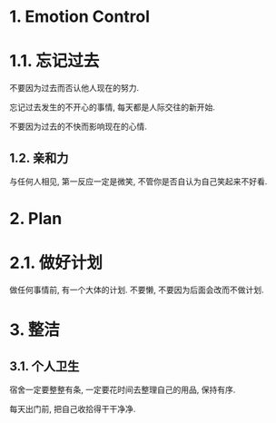 
# 1. Emotion Control

# 1.1. 忘记过去

不要因为过去而否认他人现在的努力.

忘记过去发生的不开心的事情, 每天都是人际交往的新开始.

不要因为过去的不快而影响现在的心情.


## 1.2. 亲和力

与任何人相见, 第一反应一定是微笑, 不管你是否自认为自己笑起来不好看.



# 2. Plan

# 2.1. 做好计划

做任何事情前, 有一个大体的计划. 不要懒, 不要因为后面会改而不做计划.



# 3. 整洁

## 3.1. 个人卫生

宿舍一定要整整有条, 一定要花时间去整理自己的用品, 保持有序.

每天出门前, 把自己收拾得干干净净.